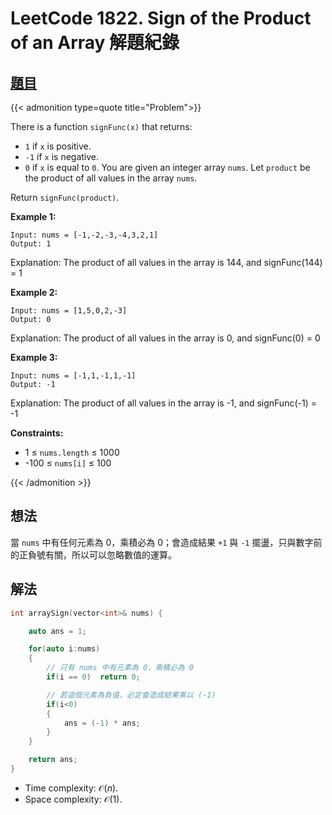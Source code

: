 # LeetCode 1822. Sign of the Product of an Array 解題紀錄


## [題目](https://leetcode.com/problems/sign-of-the-product-of-an-array/)

{{< admonition type=quote title="Problem">}}

There is a function `signFunc(x)` that returns:

-   `1` if `x` is positive.
-   `-1` if `x` is negative.
-   `0` if `x` is equal to `0`.
    You are given an integer array `nums`. Let `product` be the product of all values in the array `nums`.

Return `signFunc(product)`.

**Example 1:**

```
Input: nums = [-1,-2,-3,-4,3,2,1]
Output: 1
```

Explanation: The product of all values in the array is 144, and signFunc(144) = 1

**Example 2:**

```
Input: nums = [1,5,0,2,-3]
Output: 0
```

Explanation: The product of all values in the array is 0, and signFunc(0) = 0

**Example 3:**

```
Input: nums = [-1,1,-1,1,-1]
Output: -1
```

Explanation: The product of all values in the array is -1, and signFunc(-1) = -1

**Constraints:**

-   1 $\leq$ `nums.length` $\leq$ 1000
-   -100 $\leq$ `nums[i]` $\leq$ 100

{{< /admonition >}}

## 想法

當 `nums` 中有任何元素為 0，乘積必為 0；會造成結果 `+1` 與 `-1` 擺盪，只與數字前的正負號有關，所以可以忽略數值的運算。

## 解法

```cpp
int arraySign(vector<int>& nums) {

    auto ans = 1;

    for(auto i:nums)
    {
        // 只有 nums 中有元素為 0，乘積必為 0
        if(i == 0)  return 0;

        // 若這個元素為負值，必定會造成結果乘以 (-1)
        if(i<0)
        {
            ans = (-1) * ans;
        }
    }

    return ans;
}
```

-   Time complexity: $\mathcal{O}(n)$.
-   Space complexity: $\mathcal{O}(1)$.

